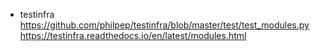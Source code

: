 - testinfra
https://github.com/philpep/testinfra/blob/master/test/test_modules.py
https://testinfra.readthedocs.io/en/latest/modules.html

